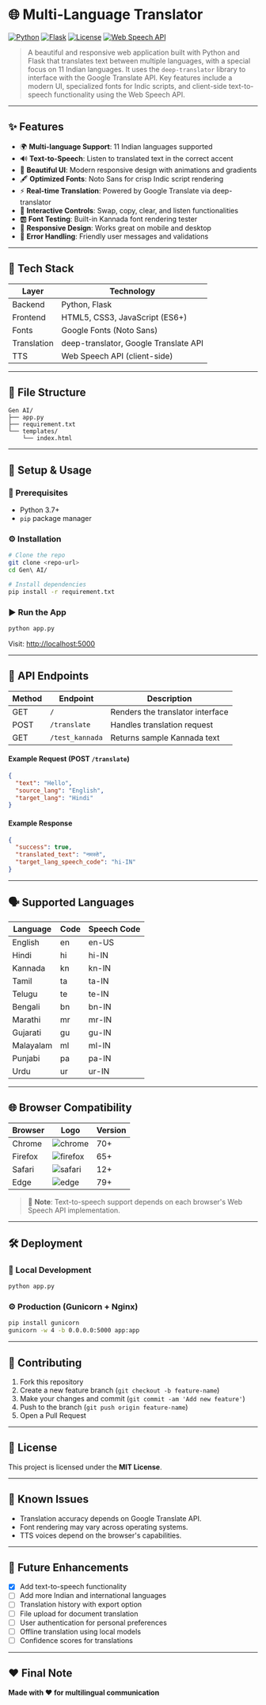 
# 🌐 Multi-Language Translator

[![Python](https://img.shields.io/badge/Python-3.7%2B-blue?logo=python&logoColor=white)](https://www.python.org/)
[![Flask](https://img.shields.io/badge/Flask-Web_Framework-lightgrey?logo=flask)](https://flask.palletsprojects.com/)
[![License](https://img.shields.io/badge/License-MIT-green.svg)](LICENSE)
[![Web Speech API](https://img.shields.io/badge/Web%20Speech%20API-Supported-yellow)](https://developer.mozilla.org/en-US/docs/Web/API/Web_Speech_API)

> A beautiful and responsive web application built with Python and Flask that translates text between multiple languages, with a special focus on 11 Indian languages. It uses the `deep-translator` library to interface with the Google Translate API. Key features include a modern UI, specialized fonts for Indic scripts, and client-side text-to-speech functionality using the Web Speech API.

---

## ✨ Features

- 🌍 **Multi-language Support**: 11 Indian languages supported
- 🔊 **Text-to-Speech**: Listen to translated text in the correct accent
- 🎨 **Beautiful UI**: Modern responsive design with animations and gradients
- 🖋️ **Optimized Fonts**: Noto Sans for crisp Indic script rendering
- ⚡ **Real-time Translation**: Powered by Google Translate via deep-translator
- 🧭 **Interactive Controls**: Swap, copy, clear, and listen functionalities
- 🆎 **Font Testing**: Built-in Kannada font rendering tester
- 📱 **Responsive Design**: Works great on mobile and desktop
- 🧠 **Error Handling**: Friendly user messages and validations

---

## 🧰 Tech Stack

| Layer        | Technology |
|--------------|------------|
| Backend      | Python, Flask |
| Frontend     | HTML5, CSS3, JavaScript (ES6+) |
| Fonts        | Google Fonts (Noto Sans) |
| Translation  | deep-translator, Google Translate API |
| TTS          | Web Speech API (client-side) |

---

## 📂 File Structure

```
Gen AI/
├── app.py
├── requirement.txt
└── templates/
    └── index.html
```

---

## 🚀 Setup & Usage

### 🔧 Prerequisites
- Python 3.7+
- `pip` package manager

### ⚙️ Installation
```bash
# Clone the repo
git clone <repo-url>
cd Gen\ AI/

# Install dependencies
pip install -r requirement.txt
```

### ▶️ Run the App
```bash
python app.py
```
Visit: [http://localhost:5000](http://localhost:5000)

---

## 📡 API Endpoints

| Method | Endpoint           | Description                            |
|--------|--------------------|----------------------------------------|
| GET    | `/`                | Renders the translator interface       |
| POST   | `/translate`       | Handles translation request            |
| GET    | `/test_kannada`    | Returns sample Kannada text            |

#### Example Request (POST `/translate`)
```json
{
  "text": "Hello",
  "source_lang": "English",
  "target_lang": "Hindi"
}
```

#### Example Response
```json
{
  "success": true,
  "translated_text": "नमस्ते",
  "target_lang_speech_code": "hi-IN"
}
```

---

## 🗣️ Supported Languages

| Language   | Code | Speech Code |
|------------|------|-------------|
| English    | en   | en-US       |
| Hindi      | hi   | hi-IN       |
| Kannada    | kn   | kn-IN       |
| Tamil      | ta   | ta-IN       |
| Telugu     | te   | te-IN       |
| Bengali    | bn   | bn-IN       |
| Marathi    | mr   | mr-IN       |
| Gujarati   | gu   | gu-IN       |
| Malayalam  | ml   | ml-IN       |
| Punjabi    | pa   | pa-IN       |
| Urdu       | ur   | ur-IN       |

---

## 🌐 Browser Compatibility

| Browser   | Logo | Version |
|-----------|------|---------|
| Chrome    | ![chrome](https://img.icons8.com/color/24/chrome.png) | 70+ |
| Firefox   | ![firefox](https://img.icons8.com/color/24/firefox.png) | 65+ |
| Safari    | ![safari](https://img.icons8.com/color/24/safari.png) | 12+ |
| Edge      | ![edge](https://img.icons8.com/color/24/ms-edge-new.png) | 79+ |

> 🔔 **Note**: Text-to-speech support depends on each browser's Web Speech API implementation.

---

## 🛠️ Deployment

### 🧪 Local Development
```bash
python app.py
```

### ⚙️ Production (Gunicorn + Nginx)
```bash
pip install gunicorn
gunicorn -w 4 -b 0.0.0.0:5000 app:app
```

---

## 🤝 Contributing

1. Fork this repository
2. Create a new feature branch (`git checkout -b feature-name`)
3. Make your changes and commit (`git commit -am 'Add new feature'`)
4. Push to the branch (`git push origin feature-name`)
5. Open a Pull Request

---

## 📝 License

This project is licensed under the **MIT License**.

---

## 🐛 Known Issues

- Translation accuracy depends on Google Translate API.
- Font rendering may vary across operating systems.
- TTS voices depend on the browser's capabilities.

---

## 🔮 Future Enhancements

- [x] Add text-to-speech functionality
- [ ] Add more Indian and international languages
- [ ] Translation history with export option
- [ ] File upload for document translation
- [ ] User authentication for personal preferences
- [ ] Offline translation using local models
- [ ] Confidence scores for translations

---

## ❤️ Final Note

**Made with ❤️ for multilingual communication**

